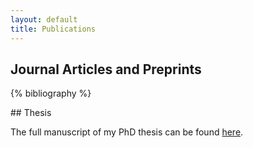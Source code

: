 ```yaml
---
layout: default
title: Publications
---
```



## Journal Articles and Preprints

<p style="text-align:justify">
{% bibliography %}
</p>
## Thesis

The full manuscript of my PhD thesis can be found <a href="https://spiral.imperial.ac.uk:8443/bitstream/10044/1/60687/1/Natale-A-2017-PhD-Thesis.pdf"> here</a>.
